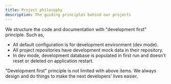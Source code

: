 ```yaml
---
title: Project philosophy
description: The guiding principles behind our projects
---
```


We structure the code and documentation with "development first" principle. Such as,

* All default configuration is for development environment (dev mode).
* All project repositories have development mock data in their repository.
* In dev mode, development database is populated in first run and doesn't reset or deleted on application restart.

"Development first" principle is not limited with above items. We always design and do things to make the next 
developers' lives easier. 